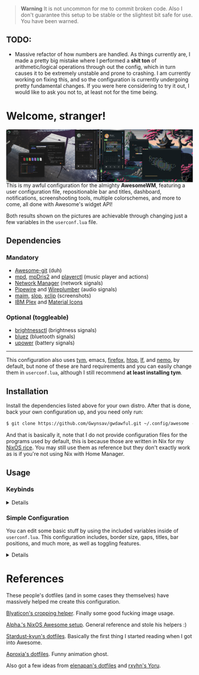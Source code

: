 > **Warning**
It is not uncommon for me to commit broken code. Also I don't guarantee this setup to be stable
or the slightest bit safe for use. You have been warned.

## TODO:
- Massive refactor of how numbers are handled. As things currently are, I made a pretty
big mistake where I performed a **shit ton** of arithmetic/logical operations through out
the config, which in turn causes it to be extremely unstable and prone to crashing. I am
currently working on fixing this, and so the configuration is currently undergoing pretty
fundamental changes. If you were here considering to try it out, I would like to ask you
not to, at least not for the time being.

# Welcome, stranger!
<img align="right" width="50%" src="./laptop_screenshot.png">
<img align="right" width="50%" src="./desktop_screenshot.png">

This is my awful configuration for the almighty **AwesomeWM**, featuring a 
user configuration file, repositionable bar and titles, dashboard,
notifications, screenshooting tools, multiple colorschemes, and more to
come, all done with Awesome's widget API!

Both results shown on the pictures are achievable through changing just
a few variables in the `userconf.lua` file.

## Dependencies
### Mandatory
- [Awesome-git](https://github.com/awesomeWM/awesome) (duh)
- [mpd](https://github.com/MusicPlayerDaemon/MPD), 
[mpDris2](https://github.com/eonpatapon/mpDris2) and 
[playerctl](https://github.com/altdesktop/playerctl) (music player and actions)
- [Network Manager](https://github.com/NetworkManager/NetworkManager) (network signals)
- [Pipewire](https://github.com/PipeWire/pipewire) and
[Wireplumber](https://github.com/PipeWire/wireplumber) (audio signals)
- [maim](https://github.com/naelstrof/maim),
[slop](https://github.com/naelstrof/slop),
[xclip](https://github.com/astrand/xclip) (screenshots)
- [IBM Plex](https://github.com/IBM/plex) and
[Material Icons](https://github.com/google/material-design-icons)

### Optional (toggleable)
- [brightnessctl](https://github.com/Hummer12007/brightnessctl) (brightness signals)
- [bluez](https://github.com/bluez/bluez) (bluetooth signals)
- [upower](https://github.com/freedesktop/upower) (battery signals)

----------------------
This configuration also uses [tym](https://github.com/endaaman/tym),
emacs, 
[firefox](https://www.mozilla.org/en-US/firefox/), 
[htop](https://github.com/htop-dev/htop), 
[lf](https://github.com/gokcehan/lf), 
and [nemo](https://github.com/linuxmint/nemo), 
by default, but none of these are hard requirements and you can 
easily change them in `userconf.lua`, although I still recommend **at 
least installing tym**.

## Installation

Install the dependencies listed above for your own distro. After that is
done, back your own configuration up, and you need only run:
```sh
$ git clone https://github.com/Gwynsav/gwdawful.git ~/.config/awesome --recursive
```

And that is basically it, note that I do not provide configuration files 
for the programs used by default, this is because those are written in Nix
for my [NixOS rice](https://github.com/Gwynsav/nix-dots/tree/master/users/common/config). 
You may still use them as reference but they don't exactly work as is if you're
not using Nix with Home Manager.

## Usage
### Keybinds
<details>

| Keybind                | Description                                                |
| ---------------------- | ---------------------------------------------------------- |
| AwesomeWM              | -                                                          |
| `mod + Control + r`    | Reload AwesomeWM.                                          |
| `mod + w`              | Opens the AwesomeWM menu.                                  |
| `mod + N`              | Switch to Nth tag.                                         |
| `mod + Control + N`    | Show Nth tag on current tag.                               |
| `mod + Shift + N`      | Send focused client to Nth tag.                            |
| `mod + Control + Shift + N` | Show focused client on Nth tag.                       |
| Applications           | -                                                          |
| `mod + Return`         | Opens a terminal.                                          |
| `mod + Shift + Return` | Opens a text editor.                                       |
| `mod + e`              | Opens a TUI file manager.                                  |
| `mod + Shift + e`      | Opens a GUI file manager.                                  |
| `mod + Escape`         | Opens a task manager/top application.                      |
| `mod + p`              | Opens an application launcher.                             |
| Window Management      | -                                                          |
| `mod + q`              | Close focused client.                                      |
| `mod + Mouse1`         | Move client by dragging mouse.                             |
| `mod + Mouse3`         | Resize client by dragging mouse.                           |
| `mod + j`              | Focus next client by index.                                |
| `mod + k`              | Focus previous client by index.                            |
| `mod + Shift + j`      | Switch client with next by index.                          |
| `mod + Shift + k`      | Switch client with previous by index.                      |
| `mod + period`         | Focus next screen by index.                                |
| `mod + comma`          | Focus previous screen by index.                            |
| `mod + m`              | Maximize focused client.                                   |
| `mod + f`              | Fullscreen focused client.                                 |
| `mod + s`              | Float focused client.                                      |
| `mod + Shift + s`      | Make focused client sticky.                                |
| `mod + Tab`            | Switch focused slave client with master.                   |
| Layout Management      | -                                                          |
| `mod + l`              | Grow master client.                                        |
| `mod + h`              | Shrink master client.                                      |
| `mod + equal`          | Increase amount of master clients.                         |
| `mod + minus`          | Decrease amount of master clients.                         |
| `mod + Shift + l`      | Grow tiled client.                                         |
| `mod + Shift + h`      | Shrink tiled client.                                       |
| `mod + Shift + equal`  | Increase amount of slave columns.                          |
| `mod + Shift + minus`  | Decrease amount of slave columns.                          |
| `mod + space`          | Cycle to next layout.                                      |
| `mod + Shift + space`  | Cycle to previous layout.                                  |
| Media Management       | -                                                          |
| `XF86AudioRaiseVolume` | Increase system audio volume.                              |
| `XF86AudioLowerVolume` | Decrease system audio volume.                              |
| `XF86AudioMute`        | Mute system audio.                                         |
| `XF86AudioPlay`        | Play/pause media playback.                                 |
| `XF86AudioNext`        | Skip to next song/video.                                   |
| `XF86AudioPrev`        | Rewind to previous song/video.                             |
| `XF86MonBrightnessUp`  | Increase screen backlight brightness.                      |
| `XF86MonBrightnessDown`| Decrease screen backlight brightness.                      |
| `mod + u`              | Cycle keyboard layouts.                                    |
| `Print`                | Take cursor selection screenshot.                          |
| `mod + Print`          | Take fullscreen screenshot.                                |
| UI                     | -                                                          |
| `mod + b`              | Toggle bar visibility.                                     |
| `mod + d`              | Toggle dashboard visibility.                               |

</details>

### Simple Configuration
You can edit some basic stuff by using the included variables inside of
`userconf.lua`. This configuration includes, border size, gaps, titles,
bar positions, and much more, as well as toggling features.

<details>
  
| Variable       | Type      | Description                                                                        |
| -------------- | --------- | ---------------------------------------------------------------------------------- |
| Applications   | -         | -                                                                                  |
| `terminal`     | `string`  | Terminal emulator to use. **Must be set**.                                         |
| `editor`       | `string`  | Text editor to use. **Must be set**.                                               |
| `browser`      | `string`  | Internet browser to use. **Must be set**.                                          |
| `top`          | `string`  | top application (like htop) to use. **Must be set**.                               |
| `files_cli`    | `string`  | CLI file explorer to use. **Must be set**.                                         |
| `files_gui`    | `string`  | GUI file explorer to use. **Must be set**.                                         |
| Settings       | -         | -                                                                                  |
| `modkey`       | `string`  | Mod1 is Alt, Mod4 is Super. Defaults to **"Mod4"**.                                |
| `caps_super`   | `boolean` | Makes CapsLock an additional Super key. Defaults to **false**.                     |
| `hover_focus`  | `boolean` | Should windows be focused on hover. Defaults to **false**.                         |
| `kb_layout1`   | `string`  | Keyboard layout to use. Entirely **optional**.                                     |
| `kb_layout2`   | `string`  | Alternate keyboard layout. Also entirely **optional**.                             |
| Features       | -         | -                                                                                  |
| `battery`      | `boolean` | Enable/disable battery metrics. Defaults to **false**.                             |
| `battery_name` | `boolean` | Specify battery name from Upower's interface. Defaults to **"battery_BAT0"**.      |
| `brightness`   | `boolean` | Enable/disable brightness metrics. Defaults to **false**.                          |
| `brightness_name` | `boolean` | Specify video adapter name from '/sys/class/backlight'. Defaults to **"intel_backlight"** |
| `bluetoothctl` | `boolean` | Enable/disable bluetooth metrics. Defaults to **false**.                           |
| UI             | -         | -                                                                                  |
| `resolution`   | `number`  | Your vertical resolution, eg 1080p. Defaults to **1080**.                          |
| `aspect_ratio` | `number`  | Your aspect ratio, eg 16/9 or 4/3. Defaults to **16/9**.                           |
| `dpi`          | `number`  | Your dpi. Defaults to **auto**. Dots built on 96, for reference.                   |
| `inner_gaps`   | `number`  | Regular gap size (screen%). Defaults to **0.4**.                                   |
| `outer_gaps`   | `number`  | Screen padding size (screen%). Defaults to **3 * inner_gaps**.                     |
| `border_size`  | `number`  | Size of client and widget borders (screen%). Defaults to **0**.                    |
| `border_rad`   | `number`  | Border rounding (screen%), 0 to disable. Defaults to **0.8**.                      |
| `bar_enabled`  | `boolean` | Change default bar state. Defaults to **true**.                                    |
| `bar_pos`      | `string`  | May be: "left", "top", "right", "bottom". Defaults to **"left"**.                  |
| `title_enable` | `boolean` | Enable/disable client titlebars. Defaults to **true**.                             |
| Theming        | -         | -                                                      |
| `clr_palette`  | `string`  | "everblush", "everforest", "tokyonight", "gruvbox", "solarized", "fullerene", "oxocarbon". Does **NOT** have a default. |
| `icon_pack`    | `string`  | GTK icon pack name. Defaults to **"Papirus"**.                                     |
| `ui_font`      | `string`  | Name of main UI font. Does **NOT** take size. Defaults to **"IBM Plex Sans"**.     |
| `ic_font`      | `string`  | Name of text icon font. Does **NOT** take size. Defaults to **"Material Icons"**.  |
| `mn_font`      | `string`  | Name of monospace font. Does **NOT** take size. Defaults to **"IBM Plex Mono"**.   |
| `user_avatar`  | `string`  | Path to user profile picture. Defaults to **$AWM/themes/assets/user.png"**.        |
| `user_wall`    | `string`  | Path to user wallpaper. Defaults to **colorscheme default**.                       |
| `player_bg`    | `string`  | Path to music player background image. Defaults to **colorscheme default**.        |
| `awm_icon`     | `string`  | "arch", "debian", "fedora", "nix", "ubuntu", "void" or path. Defaults to **AWM icon**. |
| Misc           | -         | -                                                                                  |
| `scrnshot_dir` | `string`  | Directory to save screenshots to. Defaults to **$HOME/Pictures/**.                 |
| `scratch_wide` | `number`  | Scratchpad terminal width (screen%). Defaults to **40**.                           |
| `scratch_high` | `number`  | Scratchpad terminal height (screen%). Defaults to **66**.                          |
  
</details>

# References
These people's dotfiles (and in some cases they themselves) have massively
helped me create this configuration.

[Blyaticon's cropping helper](https://git.gemia.net/paul.s/homedots). 
Finally some good fucking image usage.

[Alpha.'s NixOS Awesome setup](https://github.com/AlphaTechnolog/nixdots). 
General reference and stole his helpers :)

[Stardust-kyun's dotfiles](https://github.com/Stardust-kyun/dotfiles). 
Basically the first thing I started reading when I got into Awesome.

[Aproxia's dotfiles](https://github.com/Aproxia-dev/.dotfiles). 
Funny animation ghost.

Also got a few ideas from [elenapan's dotfiles](https://github.com/elenapan/dotfiles) 
and [rxyhn's Yoru](https://github.com/rxyhn/yoru).
